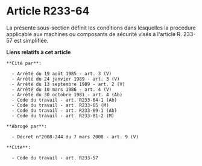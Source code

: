 # Article R233-64

La présente sous-section définit les conditions dans lesquelles la procédure applicable aux machines ou composants de
sécurité visés à l'article R. 233-57 est simplifiée.

**Liens relatifs à cet article**

	**Cité par**:

	  - Arrêté du 19 août 1985 - art. 3 (V)
	  - Arrêté du 24 janvier 1989 - art. 3 (V)
	  - Arrêté du 13 septembre 1989 - art. 2 (V)
	  - Arrêté du 10 mars 1986 - art. 4 (V)
	  - Arrêté du 30 octobre 1981 - art. 4 (Ab)
	  - Code du travail - art. R233-64-1 (Ab)
	  - Code du travail - art. R233-65 (M)
	  - Code du travail - art. R233-69-1 (Ab)
	  - Code du travail - art. R233-81-2 (M)

	**Abrogé par**:

	  - Décret n°2008-244 du 7 mars 2008 - art. 9 (V)

	**Cite**:

	  - Code du travail - art. R233-57

